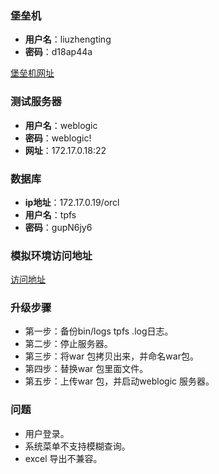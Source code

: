 ### 堡垒机

- **用户名**：liuzhengting
- **密码**：d18ap44a

[堡垒机网址](https://accgw.ctpf.com.cn/bhost/index)

### 测试服务器

- **用户名**：weblogic
- **密码**：weblogic!
- **网址**：172.17.0.18:22

### 数据库

- **ip地址**：172.17.0.19/orcl
- **用户名**：tpfs
- **密码**：gupN6jy6

### 模拟环境访问地址

[访问地址](http://172.17.0.18:9080/tpfs/index.htm)

### 升级步骤

- 第一步：备份bin/logs  tpfs .log日志。
- 第二步：停止服务器。
- 第三步：将war 包拷贝出来，并命名war包。
- 第四步：替换war 包里面文件。
- 第五步：上传war 包，并启动weblogic 服务器。

### 问题

- 用户登录。
- 系统菜单不支持模糊查询。
- excel 导出不兼容。

